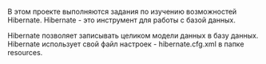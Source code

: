 В этом проекте выполняются задания по изучению возможностей Hibernate. Hibernate - это инструмент для работы с базой данных.

Hibernate позволяет записывать целиком модели данных в базу данных. Hibernate использует свой файл настроек - hibernate.cfg.xml в папке resources.
